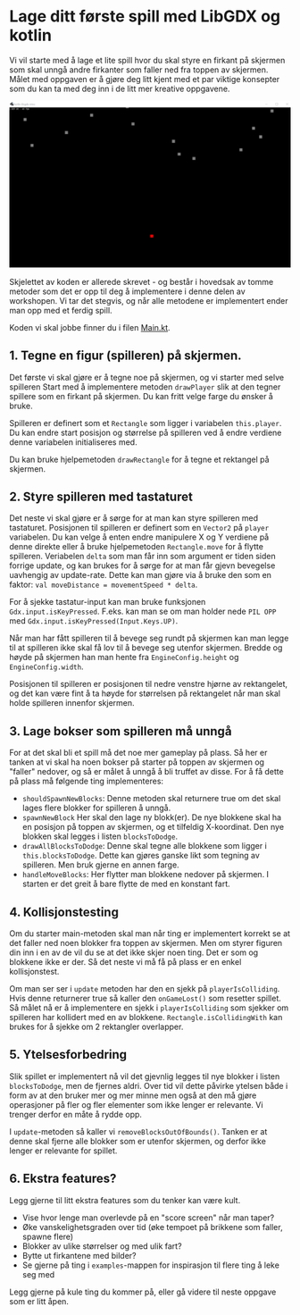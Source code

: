 # Lage ditt første spill med LibGDX og kotlin

Vi vil starte med å lage et lite spill hvor du skal styre en firkant på skjermen som skal
unngå andre firkanter som faller ned fra toppen av skjermen. Målet med oppgaven er å gjøre
deg litt kjent med et par viktige konsepter som du kan ta med deg inn i de litt mer kreative
oppgavene.

![Animasjon av spillet](docs/slides/bilder/game-animation.gif)

Skjelettet av koden er allerede skrevet - og består i hovedsak av tomme metoder som
det er opp til deg å implementere i denne delen av workshopen. Vi tar det stegvis, og når
alle metodene er implementert ender man opp med et ferdig spill.

Koden vi skal jobbe finner du i filen [Main.kt](src/main/kotlin/org/veiset/libgdx/Main.kt).

## 1. Tegne en figur (spilleren) på skjermen.

Det første vi skal gjøre er å tegne noe på skjermen, og vi starter med selve spilleren
Start med å implementere metoden `drawPlayer` slik at den tegner spillere som en firkant
på skjermen. Du kan fritt velge farge du ønsker å bruke.

Spilleren er definert som et `Rectangle` som ligger i variabelen `this.player`. Du kan
endre start posisjon og størrelse på spilleren ved å endre verdiene denne variabelen
initialiseres med.

Du kan bruke hjelpemetoden `drawRectangle` for å tegne et rektangel på skjermen.

## 2. Styre spilleren med tastaturet

Det neste vi skal gjøre er å sørge for at man kan styre spilleren med tastaturet.
Posisjonen til spilleren er definert som en `Vector2` på `player` variabelen.
Du kan velge å enten endre manipulere X og Y verdiene på denne direkte eller å bruke
hjelpemetoden `Rectangle.move` for å flytte spilleren. Veriabelen `delta` som man får
inn som argument er tiden siden forrige update, og kan brukes for å sørge for at man
får gjevn bevegelse uavhengig av update-rate. Dette kan man gjøre via å bruke den som
en faktor: `val moveDistance = movementSpeed * delta`.

For å sjekke tastatur-input kan man bruke funksjonen `Gdx.input.isKeyPressed`. F.eks.
kan man se om man holder nede `PIL OPP` med `Gdx.input.isKeyPressed(Input.Keys.UP)`.

Når man har fått spilleren til å bevege seg rundt på skjermen kan man legge til at
spilleren ikke skal få lov til å bevege seg utenfor skjermen. Bredde og høyde på skjermen
han man hente fra `EngineConfig.height` og `EngineConfig.width`.

Posisjonen til spilleren  er posisjonen til nedre venstre hjørne av rektangelet, og
det kan være fint å ta høyde for størrelsen på rektangelet når man skal holde spilleren
innenfor skjermen.

## 3. Lage bokser som spilleren må unngå

For at det skal bli et spill må det noe mer gameplay på plass. Så her er tanken at vi
skal ha noen bokser på starter på toppen av skjermen og "faller" nedover, og så er målet
å unngå å bli truffet av disse. For å få dette på plass må følgende ting implementeres:

 * `shouldSpawnNewBlocks`: Denne metoden skal returnere true om det skal lages flere blokker
    for spilleren å unngå.
 * `spawnNewBlock` Her skal den lage ny blokk(er). De nye blokkene skal ha en posisjon på
    toppen av skjermen, og et tilfeldig X-koordinat. Den nye blokken skal legges i listen
   `blocksToDodge`.
 * `drawAllBlocksToDodge`: Denne skal tegne alle blokkene som ligger i `this.blocksToDodge`.
    Dette kan gjøres ganske likt som tegning av spilleren. Men bruk gjerne en annen farge.
 * `handleMoveBlocks`: Her flytter man blokkene nedover på skjermen. I starten er det greit
    å bare flytte de med en konstant fart.


## 4. Kollisjonstesting

Om du starter main-metoden skal man når ting er implementert korrekt se at det faller ned noen
blokker fra toppen av skjermen. Men om styrer figuren din inn i en av de vil du se at det ikke
skjer noen ting. Det er som og blokkene ikke er der. Så det neste vi må få på plass er en
enkel kollisjonstest.

Om man ser ser i `update` metoden har den en sjekk på `playerIsColliding`. Hvis denne returnerer
true så kaller den `onGameLost()` som resetter spillet. Så målet nå er å implementere en sjekk i
`playerIsColliding` som sjekker om spilleren har kollidert med en av blokkene. `Rectangle.isCollidingWith`
kan brukes for å sjekke om 2 rektangler overlapper.


## 5. Ytelsesforbedring

Slik spillet er implementert nå vil det gjevnlig legges til nye blokker i listen `blocksToDodge`,
men de fjernes aldri. Over tid vil dette påvirke ytelsen både i form av at den bruker mer og mer minne
men også at den må gjøre operasjoner på fler og fler elementer som ikke lenger er relevante. Vi trenger
derfor en måte å rydde opp. 

I `update`-metoden så kaller vi `removeBlocksOutOfBounds()`. Tanken er at denne skal fjerne alle blokker
som er utenfor skjermen, og derfor ikke lenger er relevante for spillet.

## 6. Ekstra features?

Legg gjerne til litt ekstra features som du tenker kan være kult.

 * Vise hvor lenge man overlevde på en "score screen" når man taper?
 * Øke vanskelighetsgraden over tid (øke tempoet på brikkene som faller, spawne flere)
 * Blokker av ulike størrelser og med ulik fart?
 * Bytte ut firkantene med bilder?
 * Se gjerne på ting i `examples`-mappen for inspirasjon til flere ting å leke seg med

Legg gjerne på kule ting du kommer på, eller gå videre til neste oppgave som er litt åpen.